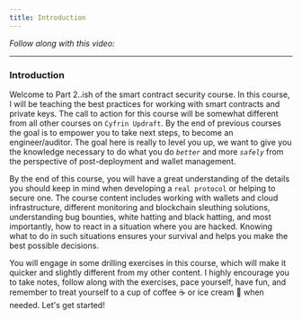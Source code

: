 ```yaml
---
title: Introduction
---
```


_Follow along with this video:_

---

### Introduction

Welcome to Part 2..ish of the smart contract security course. In this course, I will be teaching the best practices for working with smart contracts and private keys. The call to action for this course will be somewhat different from all other courses on `Cyfrin Updraft`. By the end of previous courses the goal is to empower you to take next steps, to become an engineer/auditor. The goal here is really to level you up, we want to give you the knowledge necessary to do what you do _`better`_ and more _`safely`_ from the perspective of post-deployment and wallet management.

By the end of this course, you will have a great understanding of the details you should keep in mind when developing a `real protocol` or helping to secure one. The course content includes working with wallets and cloud infrastructure, different monitoring and blockchain sleuthing solutions, understanding bug bounties, white hatting and black hatting, and most importantly, how to react in a situation where you are hacked. Knowing what to do in such situations ensures your survival and helps you make the best possible decisions.

You will engage in some drilling exercises in this course, which will make it quicker and slightly different from my other content. I highly encourage you to take notes, follow along with the exercises, pace yourself, have fun, and remember to treat yourself to a cup of coffee ☕️ or ice cream 🍦 when needed. Let's get started!
